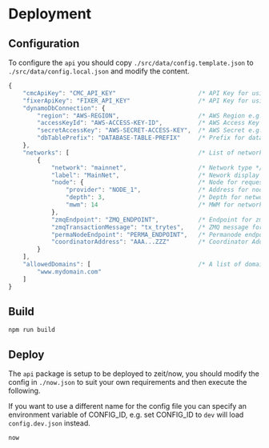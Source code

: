 # Deployment

## Configuration

To configure the `api` you should copy `./src/data/config.template.json` to `./src/data/config.local.json` and modify the content.

```js
{
    "cmcApiKey": "CMC_API_KEY"                       /* API Key for using CoinMarketCap */
    "fixerApiKey": "FIXER_API_KEY"                   /* API Key for using fixer.io */
    "dynamoDbConnection": {
        "region": "AWS-REGION",                      /* AWS Region e.g. eu-central-1 */
        "accessKeyId": "AWS-ACCESS-KEY-ID",          /* AWS Access Key e.g. AKIAI57SG4YC2ZUCSABC */
        "secretAccessKey": "AWS-SECRET-ACCESS-KEY",  /* AWS Secret e.g. MUo72/UQWgL97QArGt9HVUA */
        "dbTablePrefix": "DATABASE-TABLE-PREFIX"     /* Prefix for database table names e.g. explorer-dev- */
    },
    "networks": [                                    /* List of networks to support */
        {
            "network": "mainnet",                    /* Network type */
            "label": "MainNet",                      /* Nework display label */
            "node": {                                /* Node for requests */
                "provider": "NODE_1",                /* Address for node */
                "depth": 3,                          /* Depth for network */             
                "mwm": 14                            /* MWM for network */
            },
            "zmqEndpoint": "ZMQ_ENDPOINT",           /* Endpoint for zmq subscriptions */
            "zmqTransactionMessage": "tx_trytes",    /* ZMQ message for transaction data */
            "permaNodeEndpoint": "PERMA_ENDPOINT",   /* Permanode endpoint for historical transactions */
            "coordinatorAddress": "AAA...ZZZ"        /* Coordinator Address on network */
        }
    ],
    "allowedDomains": [                              /* A list of domains for the cors allow-origin */
        "www.mydomain.com"
    ]
}
```

## Build

```shell
npm run build
```

## Deploy

The `api` package is setup to be deployed to zeit/now, you should modify the config in `./now.json` to suit your own requirements and then execute the following.

If you want to use a different name for the config file you can specify an environment variable of CONFIG_ID, e.g. set CONFIG_ID to `dev` will load `config.dev.json` instead.

```shell
now
```
